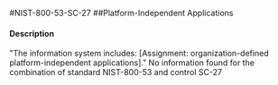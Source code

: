 #NIST-800-53-SC-27
##Platform-Independent Applications
#### Description
"The information system includes: [Assignment: organization-defined platform-independent applications]."
No information found for the combination of standard NIST-800-53 and control SC-27
